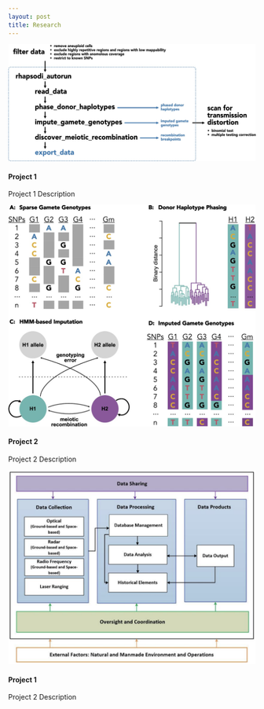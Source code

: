 ```yaml
---
layout: post
title: Research
---
```


[![Transmission Distortion](../images/research_images/td_pipeline_schematic.jpg)](../research_projects/#project1)
#### Project 1
Project 1 Description

[![rhapsodi](../images/research_images/rhapsodi_schematic.jpg)](../research_projects/#project2)
#### Project 2
Project 2 Description

[![rhapsodi](../images/research_images/SSA.png)](../research_projects/#project3)
#### Project 1
Project 2 Description

